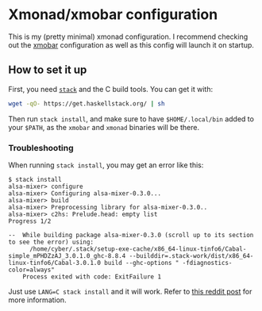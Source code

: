 # Xmonad/xmobar configuration

This is my (pretty minimal) xmonad configuration. I recommend checking out the [xmobar](../.config/xmobar) configuration as well as this config
will launch it on startup.


## How to set it up

First, you need [`stack`](https://docs.haskellstack.org/en/stable/README/) and the C build tools. You can get it with:

```sh
wget -qO- https://get.haskellstack.org/ | sh
```

Then run `stack install`, and make sure to have `$HOME/.local/bin` added to your `$PATH`, as the `xmobar` and `xmonad` binaries will be there.

### Troubleshooting

When running `stack install`, you may get an error like this:

```
$ stack install
alsa-mixer> configure
alsa-mixer> Configuring alsa-mixer-0.3.0...
alsa-mixer> build
alsa-mixer> Preprocessing library for alsa-mixer-0.3.0..
alsa-mixer> c2hs: Prelude.head: empty list
Progress 1/2

--  While building package alsa-mixer-0.3.0 (scroll up to its section to see the error) using:
      /home/cyber/.stack/setup-exe-cache/x86_64-linux-tinfo6/Cabal-simple_mPHDZzAJ_3.0.1.0_ghc-8.8.4 --builddir=.stack-work/dist/x86_64-linux-tinfo6/Cabal-3.0.1.0 build --ghc-options " -fdiagnostics-color=always"
    Process exited with code: ExitFailure 1
```

Just use `LANG=C stack install` and it will work. Refer to [this reddit post](https://www.reddit.com/r/haskell/comments/l42m06/installing_xmonad_via_stack_alsamixer_c2hs/) for more information.
